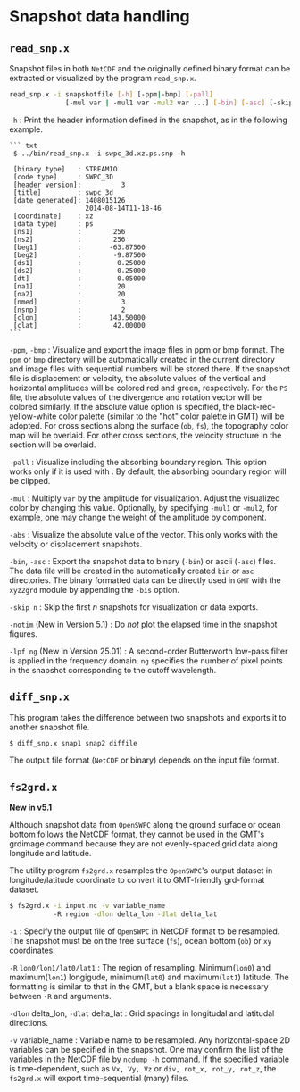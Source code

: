 # Snapshot data handling

## `read_snp.x` 

Snapshot files in both `NetCDF` and the originally defined binary format
can be extracted or visualized by the program `read_snp.x`.


``` bash
read_snp.x -i snapshotfile [-h] [-ppm|-bmp] [-pall] 
              [-mul var | -mul1 var -mul2 var ...] [-bin] [-asc] [-skip n]
```

  `-h`
  : Print the header information defined in the snapshot, as in the
    following example.

    ``` txt
     $ ../bin/read_snp.x -i swpc_3d.xz.ps.snp -h

     [binary type]   : STREAMIO
     [code type]     : SWPC_3D
     [header version]:          3
     [title]         : swpc_3d
     [date generated]: 1408015126
                       2014-08-14T11-18-46
     [coordinate]    : xz
     [data type]     : ps
     [ns1]           :        256
     [ns2]           :        256
     [beg1]          :       -63.87500
     [beg2]          :        -9.87500
     [ds1]           :         0.25000
     [ds2]           :         0.25000
     [dt]            :         0.05000
     [na1]           :         20
     [na2]           :         20
     [nmed]          :          3
     [nsnp]          :          2
     [clon]          :       143.50000
     [clat]          :        42.00000
    ```

  `-ppm`, `-bmp`
  : Visualize and export the image files in ppm or bmp format. The `ppm`
    or `bmp` directory will be automatically created in the current
    directory and image files with sequential numbers will be stored
    there. If the snapshot file is displacement or velocity, the
    absolute values of the vertical and horizontal amplitudes will be
    colored red and green, respectively. For the `PS` file, the absolute
    values of the divergence and rotation vector will be colored
    similarly. If the absolute value option is specified, the
    black-red-yellow-white color palette (similar to the "hot" color
    palette in GMT) will be adopted. For cross sections along the
    surface (`ob`, `fs`), the topography color map will be overlaid. For
    other cross sections, the velocity structure in the section will be
    overlaid.

  `-pall`
  : Visualize including the absorbing boundary region. This option works
    only if it is used with . By default, the absorbing boundary region
    will be clipped.

  `-mul`
  : Multiply `var` by the amplitude for visualization. Adjust the
    visualized color by changing this value. Optionally, by specifying
    `-mul1` or `-mul2`, for example, one may change the weight of the
    amplitude by component.

  `-abs`
  : Visualize the absolute value of the vector. This only works with the
    velocity or displacement snapshots.

  `-bin`, `-asc`
  : Export the snapshot data to binary (`-bin`) or ascii (`-asc`) files.
    The data file will be created in the automatically created `bin` or
    `asc` directories. The binary formatted data can be directly used in
    `GMT` with the `xyz2grd` module by appending the `-bis` option.

  `-skip n`
  : Skip the first $n$ snapshots for visualization or data exports.

  `-notim` (New in Version 5.1)
  : Do *not* plot the elapsed time in the snapshot figures.

  `-lpf ng` (New in Version 25.01)
  : A second-order Butterworth low-pass filter is applied in the frequency domain. `ng` specifies the number of pixel points in the snapshot corresponding to the cutoff wavelength.


## `diff_snp.x`

This program takes the difference between two snapshots and exports it
to another snapshot file.

``` bash
$ diff_snp.x snap1 snap2 diffile
```

The output file format (`NetCDF` or binary) depends on the input file
format.


## `fs2grd.x`  

**New in v5.1**

Although snapshot data from `OpenSWPC` along the ground surface or ocean bottom follows the NetCDF format, they cannot be used in the GMT's grdimage command because they are not evenly-spaced grid data along longitude and latitude. 

The utility program `fs2grd.x` resamples the `OpenSWPC`'s output dataset in longitude/latitude coordinate to convert it to GMT-friendly grd-format dataset. 

``` bash
$ fs2grd.x -i input.nc -v variable_name 
           -R region -dlon delta_lon -dlat delta_lat 
```


  `-i`
  : Specify the output file of `OpenSWPC` in NetCDF format to be resampled. The snapshot must be on the free surface (`fs`), ocean bottom (`ob`) or `xy` coordinates. 

  `-R` `lon0/lon1/lat0/lat1`
  : The region of resampling. Minimum(`lon0`) and maximum(`lon1`) longigude, minimum(`lat0`) and maximum(`lat1`) latitude. The formatting is similar to that in the GMT, but a blank space is necessary between `-R` and arguments. 
  
  `-dlon` delta_lon, `-dlat` delta_lat
  : Grid spacings in longitudal and latitudal directions. 

  `-v` variable_name
  : Variable name to be resampled. Any horizontal-space 2D variables can be specified in the snapshot. One may confirm the list of the variables in the NetCDF file by `ncdump -h` command. If the specified variable is time-dependent, such as `Vx, Vy, Vz` or `div, rot_x, rot_y, rot_z`, the `fs2grd.x` will export time-sequential (many) files. 